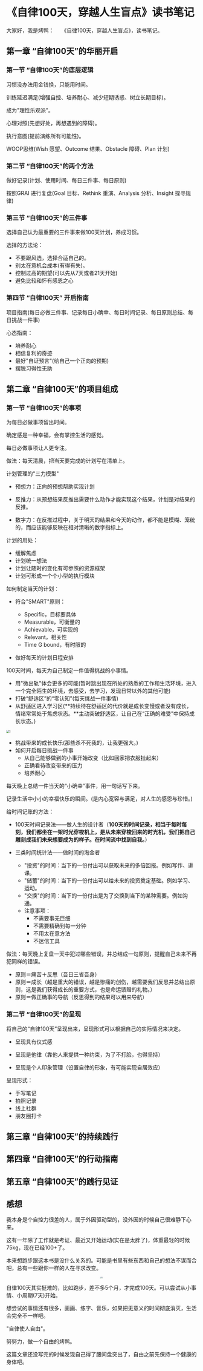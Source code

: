 # 《自律100天，穿越人生盲点》读书笔记

大家好，我是烤鸭：
&nbsp;&nbsp;&nbsp;&nbsp;《自律100天，穿越人生盲点》，读书笔记。

##  第一章 “自律100天”的华丽开启

### 第一节 “自律100天”的底层逻辑

习惯没办法用金钱换，只能用时间。

训练延迟满足(增强自控、培养耐心、减少短期诱惑、树立长期目标)。

成为"理性乐观派"。

心理对照(先想好处，再想遇到的障碍)。

执行意图(提前演练所有可能性)。

WOOP思维(Wish 愿望、Outcome 结果、Obstacle 障碍、Plan 计划)

### 第二节 “自律100天”的两个方法

做好记录(计划、使用时间、每日三件事、每日原则)

按照GRAI 进行复盘(Goal 目标、Rethink 重演、Analysis 分析、Insight 探寻规律)

### 第三节 “自律100天”的三件事

选择自己认为最重要的三件事来做100天计划，养成习惯。

选择的方法论：

- 不要跟风选，选择合适自己的。
- 别太在意机会成本(有得有失)。
- 控制过高的期望(可以先从7天或者21天开始)
- 避免比较和怀有感恩之心

### 第四节 “自律100天” 开启指南

项目指南(每日必做三件事、记录每日小确幸、每日时间记录、每日原则总结、每日挑战一件事)

心态指南：

- 培养耐心
- 相信复利的奇迹
- 最好"自证预言"(给自己一个正向的预期)
- 摆脱习得性无助

## 第二章 “自律100天”的项目组成

### 第一节 “自律100天”的事项

为每日必做事项留出时间。

确定感是一种幸福，会有掌控生活的感觉。

每日必做事项让人更专注。

做法：每天清晨，把当天要完成的计划写在清单上。

计划管理的"三力模型"

- 预想力：正向的预想帮助实现计划

- 反推力：从预想结果反推出需要什么动作才能实现这个结果，计划是对结果的反推。

- 数字力：在反推过程中，关于明天的结果和今天的动作，都不能是模糊、笼统的，而应该能够反映在相对清晰的数字指标上。

计划的用处：

- 缓解焦虑
- 计划统一想法
- 计划让随时的变化有可参照的资源框架
- 计划可形成一个个小型的执行模块

如何制定当天的计划：

- 符合"SMART"原则：
  - Specific，目标要具体
  - Measurable，可衡量的
  - Achievable，可实现的
  - Relevant，相关性
  - Time G bound，有时限的

- 做好每天的计划日程安排

100天时间，每天为自己制定一件值得挑战的小事情。

- 用"微出轨"体会更多的可能(暂时跳出现在所处的熟悉的工作和生活环境，进入一个完全陌生的环境，去感受，去学习，发现日常以外的其他可能)
- 打破“舒适区”的“零认知”(每天挑战一件事情)
- 从舒适区进入学习区(**持续待在舒适区的代价就是成长变慢或者没有成长，情绪常常处于焦虑状态。**主动突破舒适区，让自己在“正确的难受”中保持成长状态。)
<img src=".\1.png" alt="1" style="zoom:50%;" />

- 挑战带来的成长快乐(那些杀不死我的，让我更强大。)
- 如何开启每日挑战一件事
  - 从自己能够做到的小事开始改变（比如回家把衣服挂起来）
  - 正确看待改变带来的压力
  - 培养耐心

每天晚上总结一件当天的“小确幸”事件，用一句话写下来。

记录生活中小小的幸福快乐的瞬间。(是内心宽容与满足，对人生的感恩与珍惜。)

给时间记账的方法：

- 100天时间记录法——做人生的设计者（**100天的时间记录，相当于每时每刻，我们都坐在一架时光穿梭机上，是从未来穿梭回来的时光机，我们把自己雕刻成我们未来想要成为的样子。在时间流中找到自我。**）

- 三类时间统计法——做时间的淘金者
  - "投资"的时间：当下的一份付出可以获取未来的多倍回报。例如写作、讲课。
  - "储蓄"的时间：当下的一份付出可以给未来的投资奠定基础。例如学习、运动。
  - "交换"的时间：当下的一份付出是为了交换到当下的某种需要。例如沟通。
  - 注意事项：
    - 不需要事无巨细
    - 不需要精确到每一分钟
    - 不用太在意方法
    - 不迷信工具

做法：每天晚上复盘一天中犯过哪些错误，并总结成一句原则，提醒自己未来不再犯同样的错误。

- 原则＝痛苦＋反思（吾日三省吾身）
- 原则＝成长（越是重大的错误，越是惨痛的创伤，越需要我们反思并总结出原则，这是我们获得成长的重要方式，也是命运馈赠的礼物。）
- 原则＝做正确事的导航（反思得到的结果可以用来导航）
### 第二节 “自律100天”的呈现

将自己的“自律100天”呈现出来，呈现形式可以根据自己的实际情况来决定。

- 呈现具有仪式感
- 呈现是他律（靠他人来提供一种约束，为了不打脸，也得坚持）

- 呈现是个人印象管理（设置自律的形象，有可能实现自居效应）

呈现形式：

- 手写笔记
- 拍照记录
- 线上社群
- 朋友圈打卡

## 第三章 “自律100天”的持续践行



## 第四章 “自律100天”的行动指南



## 第五章 “自律100天”的践行见证





## 感想

我本身是个自控力很差的人，属于外因驱动型的，没外因的时候自己很难静下心来。

这有一年除了工作就是考证、最近又开始运动(实在是太胖了)，体重最轻的时候75kg，现在已经100+了。

本来想跑步跟这本书是没什么关系的。可能是书里有些东西和自己的想法不谋而合吧，总有一些跟你一样的人在寻求改变。

<center class="half"><img src=".\1.jpg" alt="1" style="zoom:20%;" /><img src=".\2.jpg" alt="1" style="zoom:20%;" /></center>

自律100天其实挺难的，比如跑步，差不多5个月，才完成100天。可以尝试从小事情、小周期(7天)开始。

想尝试的事情还有很多，画画、练字、音乐，如果把无意义的时间彻底消灭，生活会完全不一样吧。

"自律使人自由"。

努努力，做一个自由的烤鸭。

这篇文章还没写完的时候发现自己得了腰间盘突出了，自由之前先保持一个健康的身体吧。